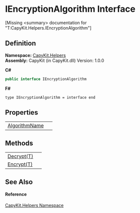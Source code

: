 # IEncryptionAlgorithm Interface


\[Missing &lt;summary&gt; documentation for "T:CapyKit.Helpers.IEncryptionAlgorithm"\]



## Definition
**Namespace:** <a href="N_CapyKit_Helpers.md">CapyKit.Helpers</a>  
**Assembly:** CapyKit (in CapyKit.dll) Version: 1.0.0

**C#**
``` C#
public interface IEncryptionAlgorithm
```
**F#**
``` F#
type IEncryptionAlgorithm = interface end
```



## Properties
<table>
<tr>
<td><a href="P_CapyKit_Helpers_IEncryptionAlgorithm_AlgorithmName.md">AlgorithmName</a></td>
<td> </td></tr>
</table>

## Methods
<table>
<tr>
<td><a href="M_CapyKit_Helpers_IEncryptionAlgorithm_Decrypt__1.md">Decrypt(T)</a></td>
<td> </td></tr>
<tr>
<td><a href="M_CapyKit_Helpers_IEncryptionAlgorithm_Encrypt__1.md">Encrypt(T)</a></td>
<td> </td></tr>
</table>

## See Also


#### Reference
<a href="N_CapyKit_Helpers.md">CapyKit.Helpers Namespace</a>  
